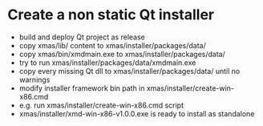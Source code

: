 Create a non static Qt installer
================================
* build and deploy Qt project as release
* copy xmas/lib/ content to xmas/installer/packages/data/
* copy xmas/bin/xmdmain.exe to xmas/installer/packages/data/
* try to run xmas/installer/packages/data/xmdmain.exe
* copy every missing Qt dll to xmas/installer/packages/data/ until no warnings
* modify installer framework bin path in xmas/installer/create-win-x86.cmd
* e.g. run xmas/installer/create-win-x86.cmd script
* xmas/installer/xmd-win-x86-v1.0.0.exe is ready to install as standalone